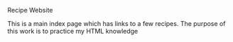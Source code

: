 Recipe Website

This is a main index page which has links to a few recipes. The purpose of this work is to practice my HTML knowledge